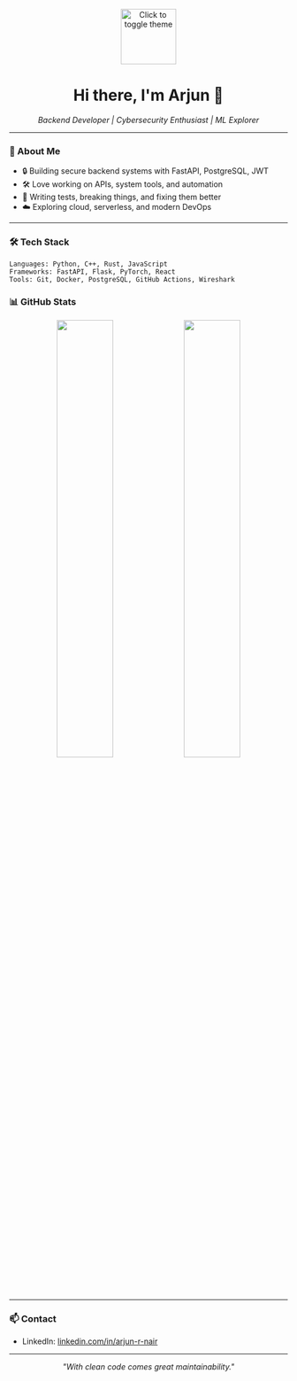 <!-- Streetlight toggle (simulated) -->
<p align="center">
  <a href="#dark">
    <img src="https://raw.githubusercontent.com/arjun7579/arjun7579/main/assets/streetlight-on.png" width="100" alt="Click to toggle theme"/>
  </a>
</p>

<h1 align="center">Hi there, I'm Arjun 👋</h1>
<p align="center">
  <em>Backend Developer | Cybersecurity Enthusiast | ML Explorer</em>
</p>

---

### 🧠 About Me

- 🔒 Building secure backend systems with FastAPI, PostgreSQL, JWT
- 🛠️ Love working on APIs, system tools, and automation
- 🧪 Writing tests, breaking things, and fixing them better
- ☁️ Exploring cloud, serverless, and modern DevOps

---

### 🛠️ Tech Stack

```text
Languages: Python, C++, Rust, JavaScript
Frameworks: FastAPI, Flask, PyTorch, React
Tools: Git, Docker, PostgreSQL, GitHub Actions, Wireshark
```
### 📊 GitHub Stats

<p align="center">
  <img src="https://github-readme-stats.vercel.app/api?username=arjun7579&show_icons=true&theme=tokyonight&hide_border=true" width="45%" />
  <img src="https://github-readme-streak-stats.herokuapp.com?user=arjun7579&theme=tokyonight&hide_border=true" width="45%" />
</p>

---

### 📫 Contact

- LinkedIn: [linkedin.com/in/arjun-r-nair](https://www.linkedin.com/in/arjun-r-nair-12059626a/)


---

<p align="center">
  <em>"With clean code comes great maintainability."</em>
</p>
